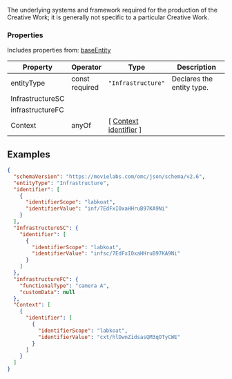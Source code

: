 The underlying systems and framework required for the production of the Creative Work; it is generally not specific to a particular Creative Work.
### Properties
Includes properties from: [baseEntity](../core/baseEntity.md)

| Property         | Operator          | Type                                                                           | Description               |
| ---------------- | ----------------- | ------------------------------------------------------------------------------ | ------------------------- |
| entityType       | const<br>required | `"Infrastructure"`                                                             | Declares the entity type. |
| InfrastructureSC |                   |                                                                                |                           |
| infrastructureFC |                   |                                                                                |                           |
| Context          | anyOf             | [ [Context](./Context.md) <br>[identifier](../Utility/Utility.md#identifier) ] |                           |

## Examples

```JSON
{  
  "schemaVersion": "https://movielabs.com/omc/json/schema/v2.6",  
  "entityType": "Infrastructure",  
  "identifier": [  
    {  
      "identifierScope": "labkoat",  
      "identifierValue": "inf/7EdFxI0xaHHruB97KA9Ni"  
    }  
  ],  
  "InfrastructureSC": {  
    "identifier": [  
      {  
        "identifierScope": "labkoat",  
        "identifierValue": "infsc/7EdFxI0xaHHruB97KA9Ni"  
      }  
    ]  
  },  
  "infrastructureFC": {  
    "functionalType": "camera A",  
    "customData": null  
  },  
  "Context": [  
    {  
      "identifier": [  
        {  
          "identifierScope": "labkoat",  
          "identifierValue": "cxt/hlDwnZidsasQM3qOTyCWE"  
        }  
      ]  
    }  
  ]  
}
```